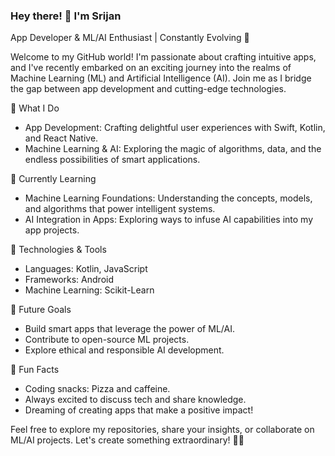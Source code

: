 ### Hey there! 👋 I'm Srijan
App Developer & ML/AI Enthusiast | Constantly Evolving 🚀

Welcome to my GitHub world! I'm passionate about crafting intuitive apps, and I've recently embarked on an exciting journey into the realms of Machine Learning (ML) and Artificial Intelligence (AI). Join me as I bridge the gap between app development and cutting-edge technologies.

📱 What I Do
- App Development: Crafting delightful user experiences with Swift, Kotlin, and React Native.
- Machine Learning & AI: Exploring the magic of algorithms, data, and the endless possibilities of smart applications.

🌱 Currently Learning
- Machine Learning Foundations: Understanding the concepts, models, and algorithms that power intelligent systems.
- AI Integration in Apps: Exploring ways to infuse AI capabilities into my app projects.

🔧 Technologies & Tools
- Languages: Kotlin, JavaScript
- Frameworks: Android
- Machine Learning: Scikit-Learn

🎯 Future Goals
- Build smart apps that leverage the power of ML/AI.
- Contribute to open-source ML projects.
- Explore ethical and responsible AI development.

🌈 Fun Facts
- Coding snacks: Pizza and caffeine.
- Always excited to discuss tech and share knowledge.
- Dreaming of creating apps that make a positive impact!

Feel free to explore my repositories, share your insights, or collaborate on ML/AI projects. Let's create something extraordinary! 🚀✨
